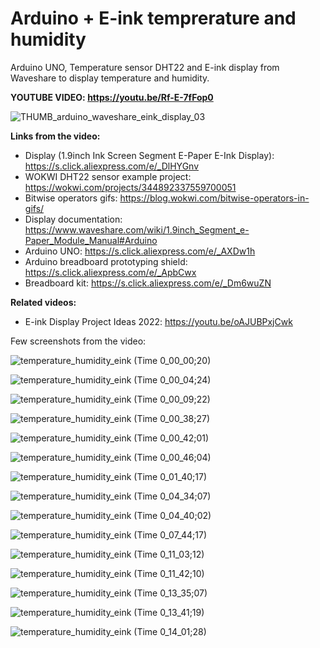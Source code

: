 # Arduino + E-ink temprerature and humidity
Arduino UNO, Temperature sensor DHT22 and E-ink display from Waveshare to display temperature and humidity.

**YOUTUBE VIDEO: https://youtu.be/Rf-E-7fFop0**

![THUMB_arduino_waveshare_eink_display_03](https://user-images.githubusercontent.com/117754156/213648779-7f1c97b9-c504-49d4-85a4-188b5a173fef.jpg)

**Links from the video:**
- Display (1.9inch Ink Screen Segment E-Paper E-Ink Display): https://s.click.aliexpress.com/e/_DlHYGnv
- WOKWI DHT22 sensor example project: https://wokwi.com/projects/344892337559700051
- Bitwise operators gifs: https://blog.wokwi.com/bitwise-operators-in-gifs/
- Display documentation: https://www.waveshare.com/wiki/1.9inch_Segment_e-Paper_Module_Manual#Arduino
- Arduino UNO: https://s.click.aliexpress.com/e/_AXDw1h
- Arduino breadboard prototyping shield: https://s.click.aliexpress.com/e/_ApbCwx
- Breadboard kit: https://s.click.aliexpress.com/e/_Dm6wuZN

**Related videos:**
- E-ink Display Project Ideas 2022: https://youtu.be/oAJUBPxjCwk

Few screenshots from the video:

![temperature_humidity_eink (Time 0_00_00;20)](https://user-images.githubusercontent.com/117754156/213649074-54be51a1-016a-46ba-b115-3fd1764c0067.png)

![temperature_humidity_eink (Time 0_00_04;24)](https://user-images.githubusercontent.com/117754156/213649096-c4d18b69-f1c6-441c-8af2-fd147898d555.png)

![temperature_humidity_eink (Time 0_00_09;22)](https://user-images.githubusercontent.com/117754156/213649116-f110b328-4c20-44d0-8b52-c409e3f52073.png)

![temperature_humidity_eink (Time 0_00_38;27)](https://user-images.githubusercontent.com/117754156/213649131-306139b1-8bba-4840-85b9-d4a38c22e12b.png)

![temperature_humidity_eink (Time 0_00_42;01)](https://user-images.githubusercontent.com/117754156/213649153-9a1336a3-9a52-4c53-8f9d-3366215d330e.png)

![temperature_humidity_eink (Time 0_00_46;04)](https://user-images.githubusercontent.com/117754156/213649177-1716f8f2-7110-468f-a46d-200f74fe99e4.png)

![temperature_humidity_eink (Time 0_01_40;17)](https://user-images.githubusercontent.com/117754156/213649179-df33d989-119f-4612-89c4-b236c528cabe.png)

![temperature_humidity_eink (Time 0_04_34;07)](https://user-images.githubusercontent.com/117754156/213649204-95ae99a2-de1b-487e-938b-dbe1b6feab30.png)

![temperature_humidity_eink (Time 0_04_40;02)](https://user-images.githubusercontent.com/117754156/213649211-bf19f0de-6fdc-4582-b7aa-b4ae1691f7ba.png)

![temperature_humidity_eink (Time 0_07_44;17)](https://user-images.githubusercontent.com/117754156/213649228-55d3445f-e8da-4e5d-99db-a06d4b330037.png)

![temperature_humidity_eink (Time 0_11_03;12)](https://user-images.githubusercontent.com/117754156/213649246-1fa8e472-657b-46f9-8f8c-21d4261febbd.png)

![temperature_humidity_eink (Time 0_11_42;10)](https://user-images.githubusercontent.com/117754156/213649266-9dda0497-5ab1-4157-aa66-c4eae6ffb0ab.png)

![temperature_humidity_eink (Time 0_13_35;07)](https://user-images.githubusercontent.com/117754156/213649270-fae9d37f-fbca-476d-95b7-7bd74d613a96.png)

![temperature_humidity_eink (Time 0_13_41;19)](https://user-images.githubusercontent.com/117754156/213649285-e681eb3b-e5c5-43e2-b1cd-1ce822abb964.png)

![temperature_humidity_eink (Time 0_14_01;28)](https://user-images.githubusercontent.com/117754156/213649304-a5a7997a-cd7c-4230-8814-cd94ff6c09d2.png)
